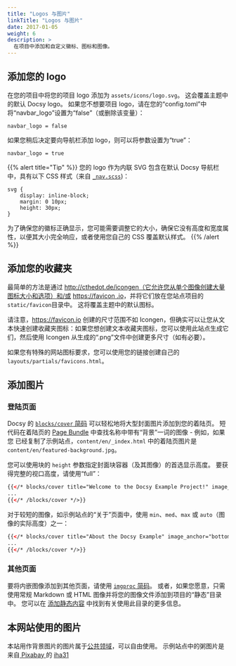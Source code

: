```yaml
---
title: "Logos 与图片"
linkTitle: "Logos 与图片"
date: 2017-01-05
weight: 6
description: >
  在项目中添加和自定义徽标、图标和图像。
---
```


## 添加您的 logo

在您的项目中将您的项目 logo 添加为 `assets/icons/logo.svg`。 这会覆盖主题中的默认 Docsy logo。 如果您不想要项目 logo，请在您的“config.toml”中将“navbar_logo”设置为“false”（或删除该变量）：

```
navbar_logo = false
```

如果您稍后决定要向导航栏添加 logo，则可以将参数设置为“true”：

```
navbar_logo = true
```

{{% alert title="Tip" %}}
您的 logo 作为内联 SVG 包含在默认 Docsy 导航栏中，具有以下 CSS 样式（来自 [`_nav.scss`](https://github.com/google/docsy/blob/master/assets/scss/_nav.scss))：

```
svg {
    display: inline-block;
    margin: 0 10px;
    height: 30px;
}
```

为了确保您的徽标正确显示，您可能需要调整它的大小，确保它没有高度和宽度属性，以便其大小完全响应，或者使用您自己的 CSS 覆盖默认样式。
{{% /alert %}}

## 添加您的收藏夹

最简单的方法是通过 http://cthedot.de/icongen（它允许您从单个图像创建大量图标大小和选项）和/或 [https://favicon .io](https://favicon.io)，并将它们放在您站点项目的`static/favicon`目录中。 这将覆盖主题中的默认图标。

请注意，https://favicon.io 创建的尺寸范围不如 Icongen，但确实可以让您从文本快速创建收藏夹图标：如果您想创建文本收藏夹图标，您可以使用此站点生成它们，然后使用 Icongen 从生成的“.png”文件中创建更多尺寸（如有必要）。

如果您有特殊的网站图标要求，您可以使用您的链接创建自己的 `layouts/partials/favicons.html`。

## 添加图片

### 登陆页面

Docsy 的 [`blocks/cover` 简码](/docs/adding-content/shortcodes/#blocks-cover) 可以轻松地将大型封面图片添加到您的着陆页。 短代码在着陆页的 [Page Bundle](https://gohugo.io/content-management/page-bundles/) 中查找名称中带有“背景”一词的图像 - 例如，如果您 已经复制了示例站点，`content/en/_index.html` 中的着陆页图片是`content/en/featured-background.jpg`。

您可以使用块的 `height` 参数指定封面块容器（及其图像）的首选显示高度。 要获得完整的视口高度，请使用“full”：

```html
{{</* blocks/cover title="Welcome to the Docsy Example Project!" image_anchor="top" height="full" color="orange" */>}}
...
{{</* /blocks/cover */>}}
```

对于较短的图像，如示例站点的“关于”页面中，使用 `min`、`med`、`max` 或 `auto`（图像的实际高度）之一：

```html
{{</* blocks/cover title="About the Docsy Example" image_anchor="bottom" height="min" */>}}
...
{{</* /blocks/cover */>}}
```

### 其他页面

要将内嵌图像添加到其他页面，请使用 [`imgproc` 简码](/docs/adding-content/shortcodes/#imgproc)。 或者，如果您愿意，只需使用常规 Markdown 或 HTML 图像并将您的图像文件添加到项目的“静态”目录中。 您可以在 [添加静态内容](/docs/adding-content/content/#adding-static-content) 中找到有关使用此目录的更多信息。

## 本网站使用的图片

本站用作背景图片的图片属于[公共领域](https://commons.wikimedia.org/wiki/User:Bep/gallery#Wed_Aug_01_16:16:51_CEST_2018)，可以自由使用。 示例站点中的粥图片是来自<a href="https://pixabay.com/?utm_source=link-attribution&amp;utm_medium=referral&amp;utm_campaign=image&amp;utm_content=531209"> Pixabay </a> 的 <a href="https://pixabay.com/users/iha31-560629/?utm_source=link-attribution&amp;utm_medium=referral&amp;utm_campaign=image&amp;utm_content=531209">iha31</a>

